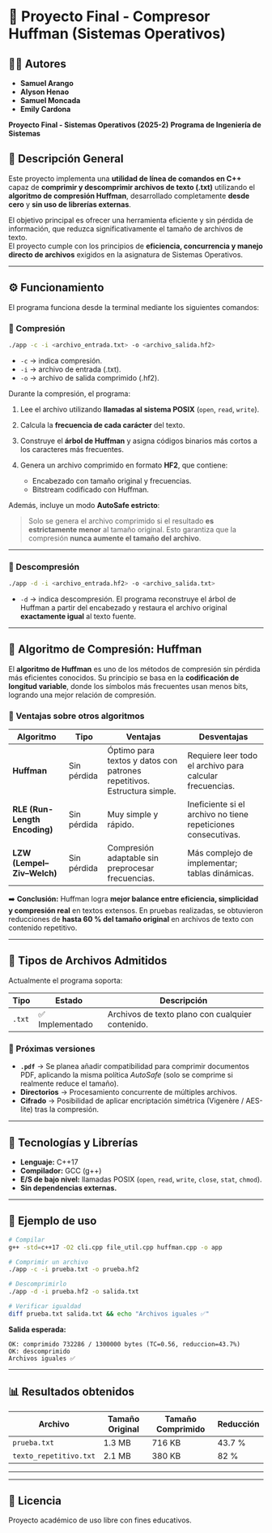 # 🧩 Proyecto Final - Compresor Huffman (Sistemas Operativos)

## 👩‍💻 Autores

* **Samuel Arango**
* **Alyson Henao**
* **Samuel Moncada**
* **Emily Cardona**

**Proyecto Final - Sistemas Operativos (2025-2)**
**Programa de Ingeniería de Sistemas**


## 📘 Descripción General

Este proyecto implementa una **utilidad de línea de comandos en C++** capaz de **comprimir y descomprimir archivos de texto (.txt)** utilizando el **algoritmo de compresión Huffman**, desarrollado completamente **desde cero** y **sin uso de librerías externas**.

El objetivo principal es ofrecer una herramienta eficiente y sin pérdida de información, que reduzca significativamente el tamaño de archivos de texto.  
El proyecto cumple con los principios de **eficiencia, concurrencia y manejo directo de archivos** exigidos en la asignatura de Sistemas Operativos.

---

## ⚙️ Funcionamiento

El programa funciona desde la terminal mediante los siguientes comandos:

### 🔹 Compresión
```bash
./app -c -i <archivo_entrada.txt> -o <archivo_salida.hf2>
```

* `-c` → indica compresión.
* `-i` → archivo de entrada (.txt).
* `-o` → archivo de salida comprimido (.hf2).

Durante la compresión, el programa:

1. Lee el archivo utilizando **llamadas al sistema POSIX** (`open`, `read`, `write`).
2. Calcula la **frecuencia de cada carácter** del texto.
3. Construye el **árbol de Huffman** y asigna códigos binarios más cortos a los caracteres más frecuentes.
4. Genera un archivo comprimido en formato **HF2**, que contiene:

   * Encabezado con tamaño original y frecuencias.
   * Bitstream codificado con Huffman.

Además, incluye un modo **AutoSafe estricto**:

> Solo se genera el archivo comprimido si el resultado **es estrictamente menor** al tamaño original.
> Esto garantiza que la compresión **nunca aumente el tamaño del archivo**.

---

### 🔹 Descompresión

```bash
./app -d -i <archivo_entrada.hf2> -o <archivo_salida.txt>
```

* `-d` → indica descompresión.
  El programa reconstruye el árbol de Huffman a partir del encabezado y restaura el archivo original **exactamente igual** al texto fuente.

---

## 🧠 Algoritmo de Compresión: **Huffman**

El **algoritmo de Huffman** es uno de los métodos de compresión sin pérdida más eficientes conocidos.
Su principio se basa en la **codificación de longitud variable**, donde los símbolos más frecuentes usan menos bits, logrando una mejor relación de compresión.

### 🔬 Ventajas sobre otros algoritmos

| Algoritmo                     | Tipo        | Ventajas                                                                | Desventajas                                                   |
| ----------------------------- | ----------- | ----------------------------------------------------------------------- | ------------------------------------------------------------- |
| **Huffman**                   | Sin pérdida | Óptimo para textos y datos con patrones repetitivos. Estructura simple. | Requiere leer todo el archivo para calcular frecuencias.      |
| **RLE (Run-Length Encoding)** | Sin pérdida | Muy simple y rápido.                                                    | Ineficiente si el archivo no tiene repeticiones consecutivas. |
| **LZW (Lempel–Ziv–Welch)**    | Sin pérdida | Compresión adaptable sin preprocesar frecuencias.                       | Más complejo de implementar; tablas dinámicas.                |

➡️ **Conclusión:** Huffman logra **mejor balance entre eficiencia, simplicidad y compresión real** en textos extensos.
En pruebas realizadas, se obtuvieron reducciones de **hasta 60 % del tamaño original** en archivos de texto con contenido repetitivo.

---

## 🧾 Tipos de Archivos Admitidos

Actualmente el programa soporta:

| Tipo   | Estado         | Descripción                                      |
| ------ | -------------- | ------------------------------------------------ |
| `.txt` | ✅ Implementado | Archivos de texto plano con cualquier contenido. |

### 🔮 Próximas versiones

* **`.pdf`** → Se planea añadir compatibilidad para comprimir documentos PDF, aplicando la misma política *AutoSafe* (solo se comprime si realmente reduce el tamaño).
* **Directorios** → Procesamiento concurrente de múltiples archivos.
* **Cifrado** → Posibilidad de aplicar encriptación simétrica (Vigenère / AES-lite) tras la compresión.

---

## 🧰 Tecnologías y Librerías

* **Lenguaje:** C++17
* **Compilador:** GCC (g++)
* **E/S de bajo nivel:** llamadas POSIX (`open`, `read`, `write`, `close`, `stat`, `chmod`).
* **Sin dependencias externas.**

---

## 🧪 Ejemplo de uso

```bash
# Compilar
g++ -std=c++17 -O2 cli.cpp file_util.cpp huffman.cpp -o app

# Comprimir un archivo
./app -c -i prueba.txt -o prueba.hf2

# Descomprimirlo
./app -d -i prueba.hf2 -o salida.txt

# Verificar igualdad
diff prueba.txt salida.txt && echo "Archivos iguales ✅"
```

**Salida esperada:**

```
OK: comprimido 732286 / 1300000 bytes (TC=0.56, reduccion=43.7%)
OK: descomprimido
Archivos iguales ✅
```

---

## 📊 Resultados obtenidos

| Archivo                | Tamaño Original | Tamaño Comprimido | Reducción |
| ---------------------- | --------------- | ----------------- | --------- |
| `prueba.txt`           | 1.3 MB          | 716 KB            | 43.7 %    |
| `texto_repetitivo.txt` | 2.1 MB          | 380 KB            | 82 %      |

---


---

## 🧭 Licencia

Proyecto académico de uso libre con fines educativos.
